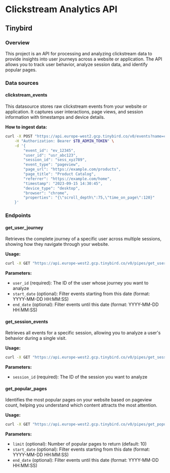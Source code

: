 # Clickstream Analytics API

## Tinybird

### Overview
This project is an API for processing and analyzing clickstream data to provide insights into user journeys across a website or application. The API allows you to track user behavior, analyze session data, and identify popular pages.

### Data sources

#### clickstream_events
This datasource stores raw clickstream events from your website or application. It captures user interactions, page views, and session information with timestamps and device details.

**How to ingest data:**
```bash
curl -X POST "https://api.europe-west2.gcp.tinybird.co/v0/events?name=clickstream_events" \
    -H "Authorization: Bearer $TB_ADMIN_TOKEN" \
    -d '{
        "event_id": "ev_12345",
        "user_id": "usr_abc123",
        "session_id": "sess_xyz789",
        "event_type": "pageview",
        "page_url": "https://example.com/products",
        "page_title": "Product Catalog",
        "referrer": "https://example.com/home",
        "timestamp": "2023-09-15 14:30:45",
        "device_type": "desktop",
        "browser": "chrome",
        "properties": "{\"scroll_depth\":75,\"time_on_page\":120}"
    }'
```

### Endpoints

#### get_user_journey
Retrieves the complete journey of a specific user across multiple sessions, showing how they navigate through your website.

**Usage:**
```bash
curl -X GET "https://api.europe-west2.gcp.tinybird.co/v0/pipes/get_user_journey.json?token=$TB_ADMIN_TOKEN&user_id=usr_abc123&start_date=2023-09-01%2000:00:00&end_date=2023-09-30%2023:59:59"
```

**Parameters:**
- `user_id` (required): The ID of the user whose journey you want to analyze
- `start_date` (optional): Filter events starting from this date (format: YYYY-MM-DD HH:MM:SS)
- `end_date` (optional): Filter events until this date (format: YYYY-MM-DD HH:MM:SS)

#### get_session_events
Retrieves all events for a specific session, allowing you to analyze a user's behavior during a single visit.

**Usage:**
```bash
curl -X GET "https://api.europe-west2.gcp.tinybird.co/v0/pipes/get_session_events.json?token=$TB_ADMIN_TOKEN&session_id=sess_xyz789"
```

**Parameters:**
- `session_id` (required): The ID of the session you want to analyze

#### get_popular_pages
Identifies the most popular pages on your website based on pageview count, helping you understand which content attracts the most attention.

**Usage:**
```bash
curl -X GET "https://api.europe-west2.gcp.tinybird.co/v0/pipes/get_popular_pages.json?token=$TB_ADMIN_TOKEN&limit=5&start_date=2023-09-01%2000:00:00&end_date=2023-09-30%2023:59:59"
```

**Parameters:**
- `limit` (optional): Number of popular pages to return (default: 10)
- `start_date` (optional): Filter events starting from this date (format: YYYY-MM-DD HH:MM:SS)
- `end_date` (optional): Filter events until this date (format: YYYY-MM-DD HH:MM:SS)
